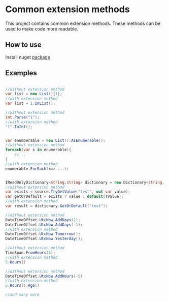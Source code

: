 # Common extension methods

This project contains common extension methods. These methods can be used to make code more readable.

## How to use

Install nuget [package](https://www.nuget.org/packages/CommonExtensionMethods/)

## Examples

```csharp

//without extension method
var list = new List(){1};
//with extension method
var list = 1.InList();

//without extension method
int.Parse("1");
//with extension method
"1".ToInt();


var enumberable = new List().AsEnumerable();
//without extension method
foreach(var x in enumerable){
    //...
}
//with extension method
enumerable.ForEach(x=> ...);


IReadOnlyDictionary<string,string> dictionary = new Dictionary<string, string>();
//without extension method
var exists = source.TryGetValue("test", out var value);
var getOrDefault = exists ? value : default(TValue);
//with extension method
var result = dictionary.GetOrDefault("test");

//without extension method
DateTimeOffset.UtcNow.AddDays(1);
DateTimeOffset.UtcNow.AddDays(-1);
//with extension method
DateTimeOffset.UtcNow.Tomorrow();
DateTimeOffset.UtcNow.Yesterday();

//without extension method
TimeSpan.FromHours(5);
//with extension method
5.Hours()

//without extension method
DateTimeOffset.UtcNow.AddHours(-5)
//with extension method
5.Hours().Ago()

//and many more
```
